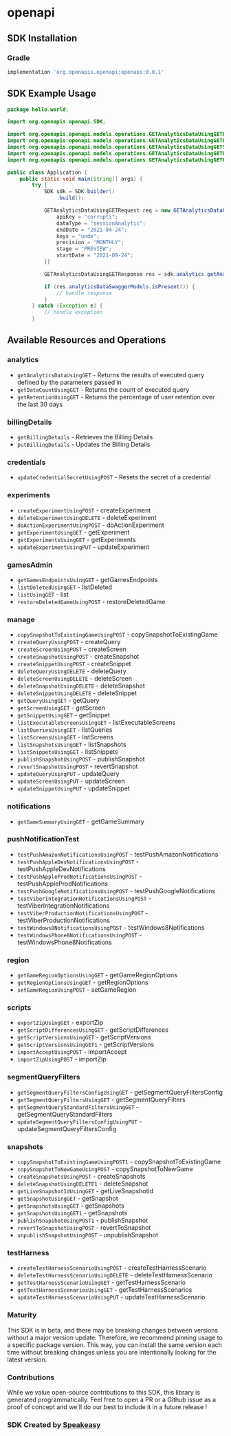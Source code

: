 # openapi

<!-- Start SDK Installation -->
## SDK Installation

### Gradle

```groovy
implementation 'org.openapis.openapi:openapi:0.0.1'
```
<!-- End SDK Installation -->

## SDK Example Usage
<!-- Start SDK Example Usage -->
```java
package hello.world;

import org.openapis.openapi.SDK;

import org.openapis.openapi.models.operations.GETAnalyticsDataUsingGETDataTypeEnum;
import org.openapis.openapi.models.operations.GETAnalyticsDataUsingGETPrecisionEnum;
import org.openapis.openapi.models.operations.GETAnalyticsDataUsingGETStageEnum;
import org.openapis.openapi.models.operations.GETAnalyticsDataUsingGETRequest;
import org.openapis.openapi.models.operations.GETAnalyticsDataUsingGETResponse;

public class Application {
    public static void main(String[] args) {
        try {
            SDK sdk = SDK.builder()
                .build();

            GETAnalyticsDataUsingGETRequest req = new GETAnalyticsDataUsingGETRequest() {{
                apiKey = "corrupti";
                dataType = "sessionAnalytic";
                endDate = "2021-04-24";
                keys = "unde";
                precision = "MONTHLY";
                stage = "PREVIEW";
                startDate = "2021-09-24";
            }}            

            GETAnalyticsDataUsingGETResponse res = sdk.analytics.getAnalyticsDataUsingGET(req);

            if (res.analyticsDataSwaggerModels.isPresent()) {
                // handle response
            }
        } catch (Exception e) {
            // handle exception
        }
```
<!-- End SDK Example Usage -->

<!-- Start SDK Available Operations -->
## Available Resources and Operations


### analytics

* `getAnalyticsDataUsingGET` - Returns the results of executed query defined by the parameters passed in
* `getDataCountUsingGET` - Returns the count of executed query
* `getRetentionUsingGET` - Returns the percentage of user retention over the last 30 days

### billingDetails

* `getBillingDetails` - Retrieves the Billing Details
* `putBillingDetails` - Updates the Billing Details

### credentials

* `updateCredentialSecretUsingPOST` - Resets the secret of a credential

### experiments

* `createExperimentUsingPOST` - createExperiment
* `deleteExperimentUsingDELETE` - deleteExperiment
* `doActionExperimentUsingPOST` - doActionExperiment
* `getExperimentUsingGET` - getExperiment
* `getExperimentsUsingGET` - getExperiments
* `updateExperimentUsingPUT` - updateExperiment

### gamesAdmin

* `getGamesEndpointsUsingGET` - getGamesEndpoints
* `listDeletedUsingGET` - listDeleted
* `listUsingGET` - list
* `restoreDeletedGameUsingPOST` - restoreDeletedGame

### manage

* `copySnapshotToExistingGameUsingPOST` - copySnapshotToExistingGame
* `createQueryUsingPOST` - createQuery
* `createScreenUsingPOST` - createScreen
* `createSnapshotUsingPOST` - createSnapshot
* `createSnippetUsingPOST` - createSnippet
* `deleteQueryUsingDELETE` - deleteQuery
* `deleteScreenUsingDELETE` - deleteScreen
* `deleteSnapshotUsingDELETE` - deleteSnapshot
* `deleteSnippetUsingDELETE` - deleteSnippet
* `getQueryUsingGET` - getQuery
* `getScreenUsingGET` - getScreen
* `getSnippetUsingGET` - getSnippet
* `listExecutableScreensUsingGET` - listExecutableScreens
* `listQueriesUsingGET` - listQueries
* `listScreensUsingGET` - listScreens
* `listSnapshotsUsingGET` - listSnapshots
* `listSnippetsUsingGET` - listSnippets
* `publishSnapshotUsingPOST` - publishSnapshot
* `revertSnapshotUsingPOST` - revertSnapshot
* `updateQueryUsingPUT` - updateQuery
* `updateScreenUsingPUT` - updateScreen
* `updateSnippetUsingPUT` - updateSnippet

### notifications

* `getGameSummaryUsingGET` - getGameSummary

### pushNotificationTest

* `testPushAmazonNotificationsUsingPOST` - testPushAmazonNotifications
* `testPushAppleDevNotificationsUsingPOST` - testPushAppleDevNotifications
* `testPushAppleProdNotificationsUsingPOST` - testPushAppleProdNotifications
* `testPushGoogleNotificationsUsingPOST` - testPushGoogleNotifications
* `testViberIntegrationNotificationsUsingPOST` - testViberIntegrationNotifications
* `testViberProductionNotificationsUsingPOST` - testViberProductionNotifications
* `testWindows8NotificationsUsingPOST` - testWindows8Notifications
* `testWindowsPhone8NotificationsUsingPOST` - testWindowsPhone8Notifications

### region

* `getGameRegionOptionsUsingGET` - getGameRegionOptions
* `getRegionOptionsUsingGET` - getRegionOptions
* `setGameRegionUsingPOST` - setGameRegion

### scripts

* `exportZipUsingGET` - exportZip
* `getScriptDifferencesUsingGET` - getScriptDifferences
* `getScriptVersionsUsingGET` - getScriptVersions
* `getScriptVersionsUsingGET1` - getScriptVersions
* `importAcceptUsingPOST` - importAccept
* `importZipUsingPOST` - importZip

### segmentQueryFilters

* `getSegmentQueryFiltersConfigUsingGET` - getSegmentQueryFiltersConfig
* `getSegmentQueryFiltersUsingGET` - getSegmentQueryFilters
* `getSegmentQueryStandardFiltersUsingGET` - getSegmentQueryStandardFilters
* `updateSegmentQueryFiltersConfigUsingPUT` - updateSegmentQueryFiltersConfig

### snapshots

* `copySnapshotToExistingGameUsingPOST1` - copySnapshotToExistingGame
* `copySnapshotToNewGameUsingPOST` - copySnapshotToNewGame
* `createSnapshotsUsingPOST` - createSnapshots
* `deleteSnapshotUsingDELETE1` - deleteSnapshot
* `getLiveSnapshotIdUsingGET` - getLiveSnapshotId
* `getSnapshotUsingGET` - getSnapshot
* `getSnapshotsUsingGET` - getSnapshots
* `getSnapshotsUsingGET1` - getSnapshots
* `publishSnapshotUsingPOST1` - publishSnapshot
* `revertToSnapshotUsingPOST` - revertToSnapshot
* `unpublishSnapshotUsingPOST` - unpublishSnapshot

### testHarness

* `createTestHarnessScenarioUsingPOST` - createTestHarnessScenario
* `deleteTestHarnessScenarioUsingDELETE` - deleteTestHarnessScenario
* `getTestHarnessScenarioUsingGET` - getTestHarnessScenario
* `getTestHarnessScenariosUsingGET` - getTestHarnessScenarios
* `updateTestHarnessScenarioUsingPUT` - updateTestHarnessScenario
<!-- End SDK Available Operations -->

### Maturity

This SDK is in beta, and there may be breaking changes between versions without a major version update. Therefore, we recommend pinning usage 
to a specific package version. This way, you can install the same version each time without breaking changes unless you are intentionally 
looking for the latest version.

### Contributions

While we value open-source contributions to this SDK, this library is generated programmatically. 
Feel free to open a PR or a Github issue as a proof of concept and we'll do our best to include it in a future release !

### SDK Created by [Speakeasy](https://docs.speakeasyapi.dev/docs/using-speakeasy/client-sdks)
